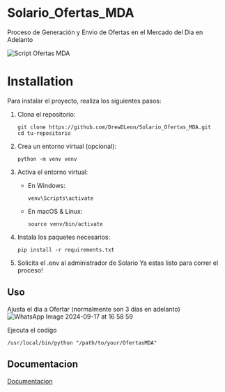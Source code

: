 # Solario_Ofertas_MDA
Proceso de Generación y Envio de Ofertas en el Mercado del Dia en Adelanto


![Script Ofertas MDA](https://github.com/user-attachments/assets/5ab99f60-ae96-4215-9138-ada829aa10df)




# Installation

Para instalar el proyecto, realiza los siguientes pasos:

1. Clona el repositorio:
   ```
   git clone https://github.com/DrewDLeon/Solario_Ofertas_MDA.git
   cd tu-repositorio
   ```

2. Crea un entorno virtual (opcional):
   ```
   python -m venv venv
   ```

3. Activa el entorno virtual:
   - En Windows:
     ```
     venv\Scripts\activate
     ```
   - En macOS & Linux:
     ```
     source venv/bin/activate
     ```

4. Instala los paquetes necesarios:
   ```
   pip install -r requirements.txt
   ```

5. Solicita el .env al administrador de Solario
Ya estas listo para correr el proceso!

## Uso
Ajusta el dia a Ofertar (normalmente son 3 dias en adelanto)
![WhatsApp Image 2024-09-17 at 16 58 59](https://github.com/user-attachments/assets/9ac79e95-3f6c-4964-b732-485c441b4c38)

Ejecuta el codigo
```
/usr/local/bin/python "/path/to/your/OfertasMDA"
```


## Documentacion

[Documentacion](https://github.com/DrewDLeon/Solario_Ofertas_MDA.wiki.git)

